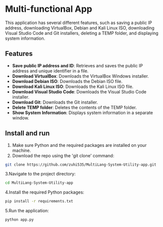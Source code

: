# Multi-functional App

This application has several different features, such as saving a public IP address, downloading VirtualBox, Debian and Kali Linux ISO, downloading Visual Studio Code and Git installers, deleting a TEMP folder, and displaying system information.

## Features

- **Save public IP address and ID**: Retrieves and saves the public IP address and unique identifier in a file.
- **Download VirtualBox**: Downloads the VirtualBox Windows installer.
- **Download Debian ISO**: Downloads the Debian ISO file.
- **Download Kali Linux ISO**: Downloads the Kali Linux ISO file.
- **Download Visual Studio Code**: Downloads the Visual Studio Code installer.
- **Download Git**: Downloads the Git installer.
- **Delete TEMP folder**: Deletes the contents of the TEMP folder.
- **Show System Information**: Displays system information in a separate window.

## Install and run

1. Make sure Python and the required packages are installed on your machine.
2. Download the repo using the 'git clone' command:

```bash
git clone https://github.com/zuhi535/MultiLang-System-Utility-app.git
```
3.Navigate to the project directory:
```bash
cd MultiLang-System-Utility-app
```
4.Install the required Python packages:
```bash
pip install -r requirements.txt
```
5.Run the application:
```bash
python app.py
```
